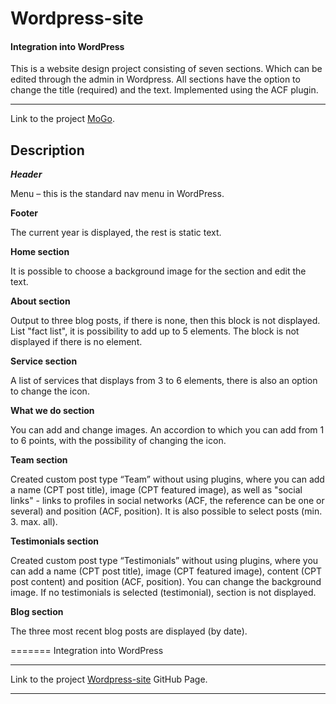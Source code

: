 # Wordpress-site

#### Integration into WordPress

This is a website design project consisting of seven sections.
Which can be edited through the admin in Wordpress.
All sections have the option to change the title (required) and the text. Implemented using the ACF plugin.

---

Link to the project [MoGo](https://testing-task/).

## Description


***Header***

Menu – this is the standard nav menu in WordPress.


**Footer**

The current year is displayed, the rest is static text.

**Home section**

It is possible to choose a background image for the section and edit the text.

**About section**

Output to three blog posts, if there is none, then this block is not displayed.
List "fact list", it is possibility to add up to 5 elements. The block is not displayed if there is no element.

**Service section**

A list of services that displays from 3 to 6 elements, there is also an option to change the icon.

**What we do section**

You can add and change images.
An accordion to which you can add from 1 to 6 points, with the possibility of changing the icon.

**Team section**

Created custom post type “Team” without using plugins, where you can add a name (CPT рost title), image (CPT featured image), as well as "social links" - links to profiles in social networks (ACF, the reference can be one
or several) and position (ACF, рosition).
It is also possible to select posts (min. 3. max. all).

**Testimonials section**

Created custom post type “Testimonials” without using plugins, where you can add a name (CPT рost title), image (CPT featured image), content (CPT post content) and position (ACF, рosition).
You can change the background image.
If no testimonials is selected (testimonial), section is not displayed.

**Blog section**

The three most recent blog posts are displayed (by date).

=======
Integration into WordPress

***
Link to the project [Wordpress-site]() GitHub Page.
***
